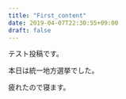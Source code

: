 ```yaml
---
title: "First_content"
date: 2019-04-07T22:30:55+09:00
draft: false
---
```


テスト投稿です。

本日は統一地方選挙でした。

疲れたので寝ます。